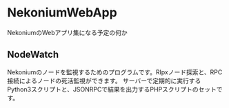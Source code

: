 # NekoniumWebApp

NekoniumのWebアプリ集になる予定の何か


## NodeWatch
Nekoniumのノードを監視するためのプログラムです。Rlpxノード探索と、RPC接続によるノードの死活監視ができます。
サーバーで定期的に実行するPython3スクリプトと、JSONRPCで結果を出力するPHPスクリプトのセットです。

